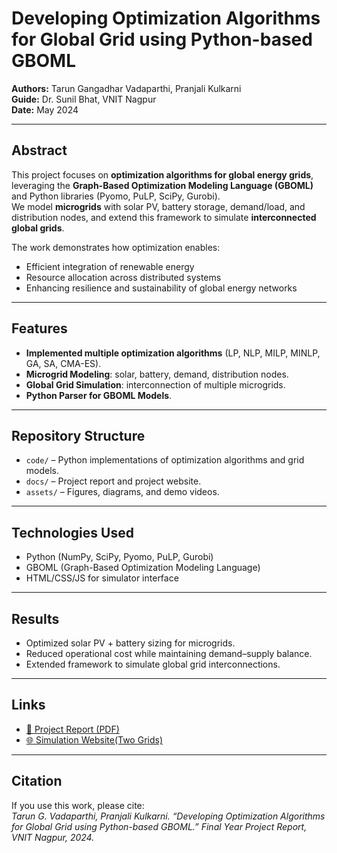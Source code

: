 # Developing Optimization Algorithms for Global Grid using Python-based GBOML

**Authors:** Tarun Gangadhar Vadaparthi, Pranjali Kulkarni  
**Guide:** Dr. Sunil Bhat, VNIT Nagpur  
**Date:** May 2024

---

##  Abstract
This project focuses on **optimization algorithms for global energy grids**, leveraging the **Graph-Based Optimization Modeling Language (GBOML)** and Python libraries (Pyomo, PuLP, SciPy, Gurobi).  
We model **microgrids** with solar PV, battery storage, demand/load, and distribution nodes, and extend this framework to simulate **interconnected global grids**.  

The work demonstrates how optimization enables:  
- Efficient integration of renewable energy  
- Resource allocation across distributed systems  
- Enhancing resilience and sustainability of global energy networks  

---

## Features
- **Implemented multiple optimization algorithms** (LP, NLP, MILP, MINLP, GA, SA, CMA-ES).  
- **Microgrid Modeling**: solar, battery, demand, distribution nodes.  
- **Global Grid Simulation**: interconnection of multiple microgrids.  
- **Python Parser for GBOML Models**.  

---

## Repository Structure
- `code/` – Python implementations of optimization algorithms and grid models.  
- `docs/` – Project report and project website.  
- `assets/` – Figures, diagrams, and demo videos.  

---

## Technologies Used
- Python (NumPy, SciPy, Pyomo, PuLP, Gurobi)  
- GBOML (Graph-Based Optimization Modeling Language)  
- HTML/CSS/JS for simulator interface  

---

## Results
- Optimized solar PV + battery sizing for microgrids.  
- Reduced operational cost while maintaining demand–supply balance.  
- Extended framework to simulate global grid interconnections.  

---

## Links
- [📄 Project Report (PDF)](docs/GBOML.pdf)  
- [🌐 Simulation Website(Two Grids)](https://twomicrogrid.netlify.app/)  

---

## Citation
If you use this work, please cite:  
*Tarun G. Vadaparthi, Pranjali Kulkarni. “Developing Optimization Algorithms for Global Grid using Python-based GBOML.” Final Year Project Report, VNIT Nagpur, 2024.*
